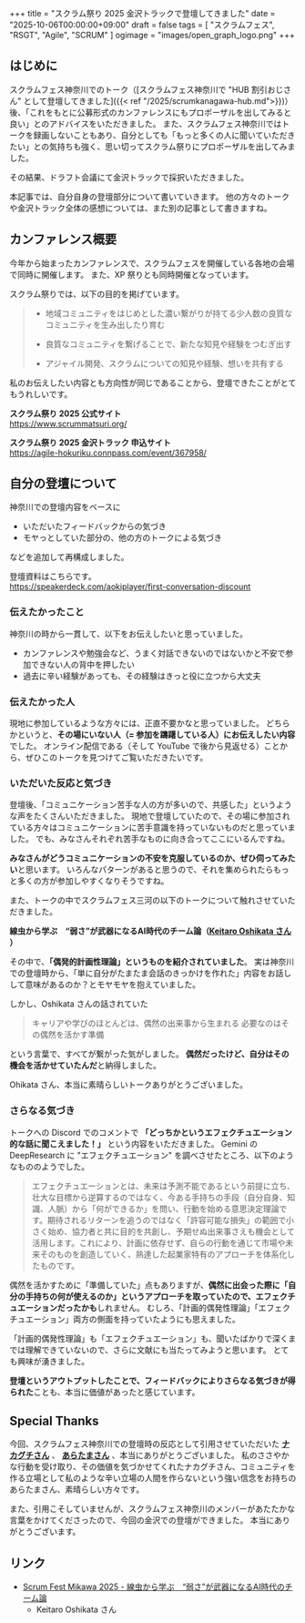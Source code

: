 +++
title = "スクラム祭り 2025 金沢トラックで登壇してきました"
date = "2025-10-06T00:00:00+09:00"
draft = false
tags = [ "スクラムフェス", "RSGT", "Agile", "SCRUM" ]
ogimage = "images/open_graph_logo.png"
+++

## はじめに
スクラムフェス神奈川でのトーク（[スクラムフェス神奈川で "HUB 割引おじさん" として登壇してきました]({{< ref "/2025/scrumkanagawa-hub.md">}})）後、「これをもとに公募形式のカンファレンスにもプロポーザルを出してみると良い」とのアドバイスをいただきました。
また、スクラムフェス神奈川ではトークを録画しないこともあり、自分としても「もっと多くの人に聞いていただきたい」との気持ちも強く、思い切ってスクラム祭りにプロポーザルを出してみました。

その結果、ドラフト会議にて金沢トラックで採択いただきました。

本記事では、自分自身の登壇部分について書いていきます。
他の方々のトークや金沢トラック全体の感想については、また別の記事として書きますね。

## カンファレンス概要
今年から始まったカンファレンスで、スクラムフェスを開催している各地の会場で同時に開催します。
また、XP 祭りとも同時開催となっています。

スクラム祭りでは、以下の目的を掲げています。

> - 地域コミュニティをはじめとした濃い繋がりが持てる少人数の良質なコミュニティを生み出したり育む
> 
> - 良質なコミュニティを繋げることで、新たな知見や経験をつむぎ出す
> 
> - アジャイル開発、スクラムについての知見や経験、想いを共有する

私のお伝えしたい内容とも方向性が同じであることから、登壇できたことがとてもうれしいです。

**スクラム祭り 2025 公式サイト** \
https://www.scrummatsuri.org/

**スクラム祭り 2025 金沢トラック 申込サイト** \
https://agile-hokuriku.connpass.com/event/367958/

## 自分の登壇について
神奈川での登壇内容をベースに
- いただいたフィードバックからの気づき
- モヤっとしていた部分の、他の方のトークによる気づき

などを追加して再構成しました。

登壇資料はこちらです。 \
https://speakerdeck.com/aokiplayer/first-conversation-discount

### 伝えたかったこと
神奈川の時から一貫して、以下をお伝えしたいと思っていました。

- カンファレンスや勉強会など、うまく対話できないのではないかと不安で参加できない人の背中を押したい
- 過去に辛い経験があっても、その経験はきっと役に立つから大丈夫

### 伝えたかった人
現地に参加しているような方々には、正直不要かなと思っていました。
どちらかというと、**その場にいない人（= 参加を躊躇している人）にお伝えしたい内容**でした。
オンライン配信である（そして YouTube で後から見返せる）ことから、ぜひこのトークを見つけてご覧いただきたいです。

### いただいた反応と気づき
登壇後、「コミュニケーション苦手な人の方が多いので、共感した」というような声をたくさんいただきました。
現地で登壇していたので、その場に参加されている方々はコミュニケーションに苦手意識を持っていないものだと思っていました。
でも、みなさんそれぞれ苦手なものに向き合ってここにいるんですね。

**みなさんがどうコミュニケーションの不安を克服しているのか、ぜひ伺ってみたい**と思います。
いろんなパターンがあると思うので、それを集められたらもっと多くの方が参加しやすくなりそうですね。

また、トークの中でスクラムフェス三河の以下のトークについて触れさせていただきました。

**線虫から学ぶ　“弱さ”が武器になるAI時代のチーム論（[Keitaro Oshikata さん](https://x.com/oshikata200) ）**

その中で、**「偶発的計画性理論」というものを紹介されていました**。
実は神奈川での登壇時から、「単に自分がたまたま会話のきっかけを作れた」内容をお話しして意味があるのか？とモヤモヤを抱えていました。

しかし、Oshikata さんの話されていた

> キャリアや学びのほとんどは、偶然の出来事から生まれる
> 必要なのはその偶然を活かす準備

という言葉で、すべてが繋がった気がしました。
**偶然だったけど、自分はその機会を活かせていたんだ**と納得しました。

Ohikata さん、本当に素晴らしいトークありがとうございました。

### さらなる気づき
トークへの Discord でのコメントで **「どっちかというエフェクチュエーション的な話に聞こえました！」** という内容をいただきました。
Gemini の DeepResearch に "エフェクチュエーション" を調べさせたところ、以下のようなもののようでした。

> エフェクチュエーションとは、未来は予測不能であるという前提に立ち、壮大な目標から逆算するのではなく、今ある手持ちの手段（自分自身、知識、人脈）から「何ができるか」を問い、行動を始める意思決定理論です。期待されるリターンを追うのではなく「許容可能な損失」の範囲で小さく始め、協力者と共に目的を共創し、予期せぬ出来事さえも機会として活用します。これにより、計画に依存せず、自らの行動を通じて市場や未来そのものを創造していく、熟達した起業家特有のアプローチを体系化したものです。

偶然を活かすために「準備していた」点もありますが、**偶然に出会った際に「自分の手持ちの何が使えるのか」というアプローチを取っていたので、エフェクチュエーションだったかも**しれません。
むしろ、「計画的偶発性理論」「エフェクチュエーション」両方の側面を持っていたようにも思えました。

「計画的偶発性理論」も「エフェクチュエーション」も、聞いたばかりで深くまでは理解できていないので、さらに文献にも当たってみようと思います。
とても興味が湧きました。

**登壇というアウトプットしたことで、フィードバックによりさらなる気づきが得られた**ことも、本当に価値があったと感じています。

## Special Thanks
今回、スクラムフェス神奈川での登壇時の反応として引用させていただいた **[ナカグチさん](https://x.com/naka227_shima)** 、 **[あらたまさん](https://x.com/ar_tama)** 、本当にありがとうございました。
私のささやかな行動を受け取り、その価値を気づかせてくれたナカグチさん、コミュニティを作る立場として私のような辛い立場の人間を作らないという強い信念をお持ちのあらたまさん、素晴らしい方々です。

また、引用こそしていませんが、スクラムフェス神奈川のメンバーがあたたかな言葉をかけてくださったので、今回の金沢での登壇ができました。
本当にありがとうございます。

## リンク
- [Scrum Fest Mikawa 2025 - 線虫から学ぶ　“弱さ”が武器になるAI時代のチーム論](https://confengine.com/conferences/scrum-fest-mikawa-2025/proposal/22898/ai)
  - Keitaro Oshikata さん
